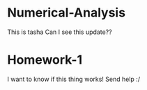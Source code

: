 # Numerical-Analysis

This is tasha
Can I see this update??
# Homework-1

I want to know if this thing works! Send help :/

